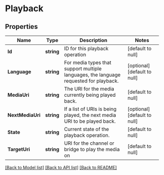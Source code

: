# Playback

## Properties
Name | Type | Description | Notes
------------ | ------------- | ------------- | -------------
**Id** | **string** | ID for this playback operation | [default to null]
**Language** | **string** | For media types that support multiple languages, the language requested for playback. | [optional] [default to null]
**MediaUri** | **string** | The URI for the media currently being played back. | [default to null]
**NextMediaUri** | **string** | If a list of URIs is being played, the next media URI to be played back. | [optional] [default to null]
**State** | **string** | Current state of the playback operation. | [default to null]
**TargetUri** | **string** | URI for the channel or bridge to play the media on | [default to null]

[[Back to Model list]](../README.md#documentation-for-models) [[Back to API list]](../README.md#documentation-for-api-endpoints) [[Back to README]](../README.md)


